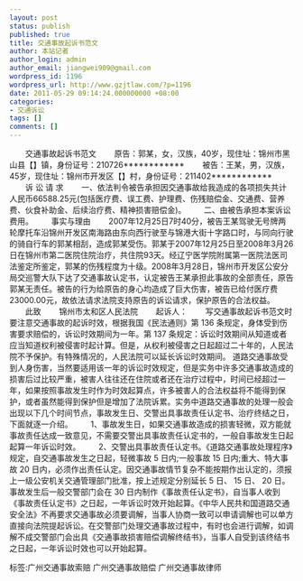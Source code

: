 ```yaml
---
layout: post
status: publish
published: true
title: 交通事故起诉书范文
author: 本站记者
author_login: admin
author_email: jiangwei909@gmail.com
wordpress_id: 1196
wordpress_url: http://www.gzjtlaw.com/?p=1196
date: 2011-05-29 09:14:24.000000000 +08:00
categories:
- 交通诉讼
tags: []
comments: []
---
```

　　交通事故起诉书范文　　原告：郭某，女，汉族，40岁，现住址：锦州市黑山县【】镇，身份证号：210726************　　被告：王某，男，汉族，45岁，现住址：锦州市开发区【】村，身份证号：211402************　　诉 讼 请 求　　一、依法判令被告承担因交通事故给我造成的各项损失共计人民币66588.25元(包括医疗费、误工费、护理费、伤残赔偿金、交通费、营养费、伙食补助金、后续治疗费、精神损害赔偿金)。　　二、由被告承担本案诉讼费用。　　事实与理由　　2007年12月25日7时40分，被告王某驾驶无号牌两轮摩托车沿锦州开发区南海路由东向西行驶至与锦港大街十字路口时，与同向行驶的骑自行车的郭某相刮，造成郭某受伤。郭某于2007年12月25日至2008年3月26日在锦州市第二医院住院治疗，共住院93天。经辽宁医学院附属第一医院法医司法鉴定所鉴定，郭某的伤残程度为十级。2008年3月28日，锦州市开发区公安分局交巡警大队下达了交通事故认定书，认定被告王某承担此事故的全部责任，原告郭某无责任。被告的行为给原告的身心均造成了巨大伤害，被告已给付医疗费23000.00元，故依法请求法院支持原告的诉讼请求，保护原告的合法权益。　　此致　　锦州市太和区人民法院　　起诉人：　　写交通事故起诉书范文时要注意交通事故的起诉时效，根据我国《民法通则》第 136 条规定，身体受到伤害要求赔偿的，诉讼时效期间为一年。第 137 条规定：诉讼时效期间从知道或者应当知道权利被侵害时起计算。但是，从权利被侵害之日起超过二十年的，人民法院不予保护。有特殊情况的，人民法院可以延长诉讼时效期间。 道路交通事故受到人身伤害，当然要适用该一年的诉讼时效规定，但是实务中许多交通事故造成的损害后过比较严重，被害人往往还在住院或者还在治疗过程中，时间已经超过一年，如果按照事故发生时作为时效起算点，许多被害人的合法权益将不能得到保护，或者虽然能得到保护但是增加了法院诉累。实务中道路交通事故的处理一般会出现以下几个时间节点，事故发生日、交警出具事故责任认定书、治疗终结之日，下面就逐一介绍。　　1、事故发生日，如果交通事故造成的损害轻微，双方能就事故责任达成一致意见，不需要交警出具事故责任认定书的，一般自事故发生日起起算一年诉讼时效。　　2、交警出具事故责任认定书。《道路交通事故处理程序》规定，自交通事故发生之日起，轻微事故 5 日内;一般事故 15 日内;重大、特大事故 20 日内，必须作出责任认定。因交通事故情节复杂不能按期作出认定的，须报上一级公安机关交通管理部门批准，按上述规定分别延长 5 日、 15 日、 20 日。事故发生后一般交警部门会在 30 日内制作《事故责任认定书》，自当事人收到《事故责任认定书》之日起，一年诉讼时效开始起算。《中华人民共和国道路交通安全法》不再要求交通事故必须要调解，当事人协商一致可以申请调解也可以单方直接向法院提起诉讼。在交警部门处理交通事故过程中，有时也会进行调解，如调解不成交警部门会出具《交通事故损害赔偿调解终结书》，当事人自受到该终结书之日起，一年诉讼时效也可以开始起算。标签:广州交通事故索赔 广州交通事故赔偿 广州交通事故律师

